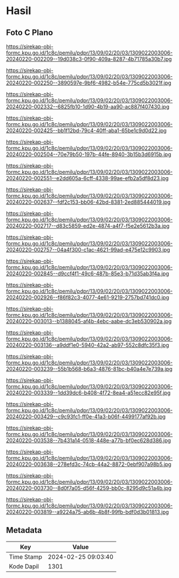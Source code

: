 # Hasil

## Foto C Plano

https://sirekap-obj-formc.kpu.go.id/1c8c/pemilu/pdpr/13/09/02/20/03/1309022003006-20240220-002209--19d038c3-0f90-409a-8287-4b71785a30b7.jpg

https://sirekap-obj-formc.kpu.go.id/1c8c/pemilu/pdpr/13/09/02/20/03/1309022003006-20240220-002250--3890597e-9bf6-4982-b54e-775cd5b3021f.jpg

https://sirekap-obj-formc.kpu.go.id/1c8c/pemilu/pdpr/13/09/02/20/03/1309022003006-20240220-002332--6825fb10-1d90-4b19-aa90-ac887f407430.jpg

https://sirekap-obj-formc.kpu.go.id/1c8c/pemilu/pdpr/13/09/02/20/03/1309022003006-20240220-002425--bb1f12bd-79c4-40ff-aba1-65be1c9d0d22.jpg

https://sirekap-obj-formc.kpu.go.id/1c8c/pemilu/pdpr/13/09/02/20/03/1309022003006-20240220-002504--70e79b50-197b-44fe-8940-3b15b3d6915b.jpg

https://sirekap-obj-formc.kpu.go.id/1c8c/pemilu/pdpr/13/09/02/20/03/1309022003006-20240220-002551--e2dd605a-6cff-4338-99ae-efb2a5df8d23.jpg

https://sirekap-obj-formc.kpu.go.id/1c8c/pemilu/pdpr/13/09/02/20/03/1309022003006-20240220-002637--fdf2c153-bb06-42bd-8381-2ed885444019.jpg

https://sirekap-obj-formc.kpu.go.id/1c8c/pemilu/pdpr/13/09/02/20/03/1309022003006-20240220-002717--d83c5859-ed2e-4874-a4f7-f5e2e5612b3a.jpg

https://sirekap-obj-formc.kpu.go.id/1c8c/pemilu/pdpr/13/09/02/20/03/1309022003006-20240220-002757--04a4f300-c1ac-4621-99ad-e475e12c9903.jpg

https://sirekap-obj-formc.kpu.go.id/1c8c/pemilu/pdpr/13/09/02/20/03/1309022003006-20240220-002845--d9ccf4f1-49c6-487b-85e3-b71d35ab3f4a.jpg

https://sirekap-obj-formc.kpu.go.id/1c8c/pemilu/pdpr/13/09/02/20/03/1309022003006-20240220-002926--f86f82c3-4077-4e61-9219-2757bd741dc0.jpg

https://sirekap-obj-formc.kpu.go.id/1c8c/pemilu/pdpr/13/09/02/20/03/1309022003006-20240220-003013--b1388045-af4b-4ebc-aabe-dc3eb530902a.jpg

https://sirekap-obj-formc.kpu.go.id/1c8c/pemilu/pdpr/13/09/02/20/03/1309022003006-20240220-003136--a9ddf1e0-5940-42a2-ab97-552c8dfc35f3.jpg

https://sirekap-obj-formc.kpu.go.id/1c8c/pemilu/pdpr/13/09/02/20/03/1309022003006-20240220-003239--55b1b568-b6a3-4876-81bc-b40a4e7e739a.jpg

https://sirekap-obj-formc.kpu.go.id/1c8c/pemilu/pdpr/13/09/02/20/03/1309022003006-20240220-003339--1dd39dc6-b408-4f72-8ea4-a51ecc82e95f.jpg

https://sirekap-obj-formc.kpu.go.id/1c8c/pemilu/pdpr/13/09/02/20/03/1309022003006-20240220-003429--c9c93fc1-ff0e-41a3-b06f-4499177af92b.jpg

https://sirekap-obj-formc.kpu.go.id/1c8c/pemilu/pdpr/13/09/02/20/03/1309022003006-20240220-003538--7b431a14-0518-448e-a77b-bf0ec628d386.jpg

https://sirekap-obj-formc.kpu.go.id/1c8c/pemilu/pdpr/13/09/02/20/03/1309022003006-20240220-003638--278efd3c-74cb-44a2-8872-0ebf907a98b5.jpg

https://sirekap-obj-formc.kpu.go.id/1c8c/pemilu/pdpr/13/09/02/20/03/1309022003006-20240220-003730--8d0f7a05-d56f-4259-bb0c-8295d9c51a4b.jpg

https://sirekap-obj-formc.kpu.go.id/1c8c/pemilu/pdpr/13/09/02/20/03/1309022003006-20240220-003819--a9224a75-ab6b-4b8f-99fb-bdf0d3b01813.jpg


## Metadata

| Key        | Value               |
| ---------- | ------------------- |
| Time Stamp | 2024-02-25 09:03:40 |
| Kode Dapil | 1301                |



